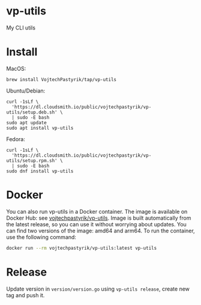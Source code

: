 # vp-utils
My CLI utils

# Install
MacOS:
```
brew install VojtechPastyrik/tap/vp-utils
```

Ubuntu/Debian:

```
curl -1sLf \
  'https://dl.cloudsmith.io/public/vojtechpastyrik/vp-utils/setup.deb.sh' \
  | sudo -E bash
sudo apt update
sudo apt install vp-utils
```

Fedora:

```
curl -1sLf \
  'https://dl.cloudsmith.io/public/vojtechpastyrik/vp-utils/setup.rpm.sh' \
  | sudo -E bash
sudo dnf install vp-utils
```

# Docker

You can also run vp-utils in a Docker container. The image is available on Docker Hub:
see [vojtechpastyrik/vp-utils](https://hub.docker.com/r/vojtechpastyrik/vp-utils).
Image is built automatically from the latest release, so you can use it without worrying about updates. You can find two
versions of the image: amd64 and arm64.
To run the container, use the following command:

```bash
docker run --rm vojtechpastyrik/vp-utils:latest vp-utils
```

# Release

Update version in `version/version.go` using `vp-utils release`, create new tag and push it.
